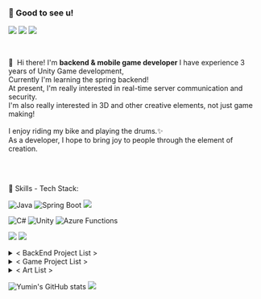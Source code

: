 ### 🤞 Good to see u!
<p>
  <a href="https://creativedeveloper.tistory.com/" target="_blank"><img src="https://img.shields.io/badge/Tech_Blog-DD0B78?style=flat-square&logo=GitHub%20Sponsors&logoColor=white"/></a>
  <a href="https://www.instagram.com/brunch.dev_kr/" target="_blank"><img src="https://img.shields.io/badge/Insta-E4405F?style=flat-square&logo=Instagram&logoColor=white"/></a>
  <a href="mailto:nationmilo@gmail.com" target="_blank"><img src="https://img.shields.io/badge/nationmilo@gmail.com-EA4335?style=flat-square&logo=Gmail&logoColor=white"/></a>
</p>

<br>

<p>
  👋&nbsp; Hi there! I'm <b>backend & mobile game developer</b>
  I have experience 3 years of Unity Game development,</br>
  Currently I'm learning the spring backend!<br/>
  At present, I'm really interested in real-time server communication and security.<br/>
  I'm also really interested in 3D and other creative elements, not just game making!<br/><br/>
  I enjoy riding my bike and playing the drums.✨ <br/>
  As a developer, I hope to bring joy to people through the element of creation. <br/><br/>
</p>

<br>

💪 Skills - Tech Stack:

![Java](https://img.shields.io/badge/java-%23ED8B00.svg?style=for-the-badge&logo=openjdk&logoColor=white)
![Spring Boot](https://img.shields.io/badge/SpringBoot-6DB33F?style=for-the-badge&logo=spring&logoColor=white)
<img src="https://img.shields.io/badge/Gradle-02303A?style=for-the-badge&logo=Gradle&logoColor=white">

![C#](https://img.shields.io/badge/csharp-%23512BD4.svg?style=for-the-badge&logo=csharp&logoColor=white)
![Unity](https://img.shields.io/badge/Unity-%23000000.svg?style=for-the-badge&logo=Unity&logoColor=white)
![Azure Functions](https://img.shields.io/badge/azurefunctions-%230062AD.svg?style=for-the-badge&logo=azurefunctions&logoColor=white)

<p>
      <img src="https://img.shields.io/badge/Git-F05032?style=for-the-badge&logo=Git&logoColor=white">
      <img src="https://img.shields.io/badge/github-181717?style=for-the-badge&logo=github&logoColor=white">
</p>

<details>
  <summary>< BackEnd Project List ></summary>
  <ul>
<li>Comma ( Svelte - Spring / Leader ) : https://github.com/Techit-BitHarmony</li>
<li>Comma ( React - Spring / Leader ) : https://github.com/Techit-Comma</li>
<li>RestApi Board ( Svelte - Spring ) : https://github.com/YuminJo/rest-sveltekit-24-08-30</li>
<li>VMate ( Current Developing / Svelte - Spring ) : https://github.com/FindMyVirtualMate</li>
</ul>
</details>

<details>
  <summary>< Game Project List ></summary>
  <ul>
<li>SquarePVP ( ~ 2016 ~ PC High School Project / Visual Artist ) https://www.youtube.com/watch?v=WLICMv0TDDs</li>
<li>Bash & Rush ( ~ 2020 - PC Toy Project / PM Programmer ) https://x.com/myaro_dev/status/1283429952193310723 / https://x.com/myaro_dev/status/1301120194027253762</li>
<li>Calypso ( ~ 2020 - PC VR / PM Programmer ) https://x.com/i/status/1339855931178274816</li>
<li>TowerHero ( ~ 2020 - MOBILE / PL ) : https://www.youtube.com/watch?v=usnrg3nFseM</li>
<li>Coma ( ~ 2022 - PC / PM Programmer ) : https://youtu.be/C1VLeAWR3-0?si=NKOfJUDhTC-kj28n</li>
<li>Treepury ( ~ 2023 - PC / Visual Artist sub ) : https://store.steampowered.com/app/3001310/TREEPURY/</li>
<li>DownFallen ( ~ 2023 - PC - Gameability Awards 1st / Visual Artist ) : <br>https://store.steampowered.com/app/2153920/DOWNFALLEN/?l=koreana</li>
<li>DeliveryToYou ( Current Developing - MOBILE / PM Programmer ) : https://www.notion.so/5c3286e16509464192afafe2fef650b6?pvs=4</li>
  </ul>
</details>

<details>
  <summary>< Art List ></summary>
  <ul>
    <li>Bash & Rush Character Concept https://x.com/myaro_dev/status/1268113694015143937</li>
    <li>WhiteSpirit 3D Poi's House https://x.com/myaro_dev/status/1288116932953030656</li>
    <li>3D Magic https://x.com/myaro_dev/status/1290203215741427712</li>
    <li>Room https://x.com/myaro_dev/status/1298610093936672768</li>
    <li>Unity Hdrp Arts https://x.com/myaro_dev/status/1302624315498586112</li>
    <li>Ue4 LandScape https://x.com/myaro_dev/status/1412797766741282823</li>
  </ul>
</details>

![Yumin's GitHub stats](https://github-readme-stats.vercel.app/api?username=YuminJo&show_icons=true&theme=radical)
<img src="https://github-readme-stats.vercel.app/api/top-langs/?username=YuminJo&layout=compact&theme=dark"/>
